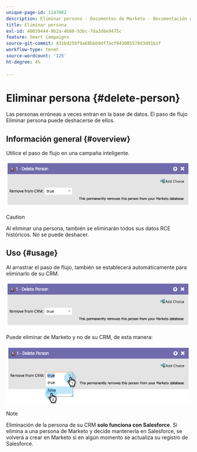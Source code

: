 ```yaml
---
unique-page-id: 1147082
description: Eliminar persona - Documentos de Marketo - Documentación del producto
title: Eliminar persona
exl-id: 40039444-9b2a-4b80-93bc-7da3d6e9475c
feature: Smart Campaigns
source-git-commit: 431bd258f9a68bbb9df7acf043085578d3d91b1f
workflow-type: tm+mt
source-wordcount: '125'
ht-degree: 4%

---
```


# Eliminar persona {#delete-person}

Las personas erróneas a veces entran en la base de datos. El paso de flujo Eliminar persona puede deshacerse de ellos.

## Información general {#overview}

Utilice el paso de flujo en una campaña inteligente.

![](assets/one-4.png)

>[!CAUTION]
>
>Al eliminar una persona, también se eliminarán todos sus datos RCE históricos. No se puede deshacer.

## Uso {#usage}

Al arrastrar el paso de flujo, también se establecerá automáticamente para eliminarlo de su CRM.

![](assets/two-4.png)

Puede eliminar de Marketo y no de su CRM, de esta manera:

![](assets/three-3.png)

>[!NOTE]
>
>Eliminación de la persona de su CRM **solo funciona con Salesforce**. Si elimina a una persona de Marketo y decide mantenerla en Salesforce, se volverá a crear en Marketo si en algún momento se actualiza su registro de Salesforce.
